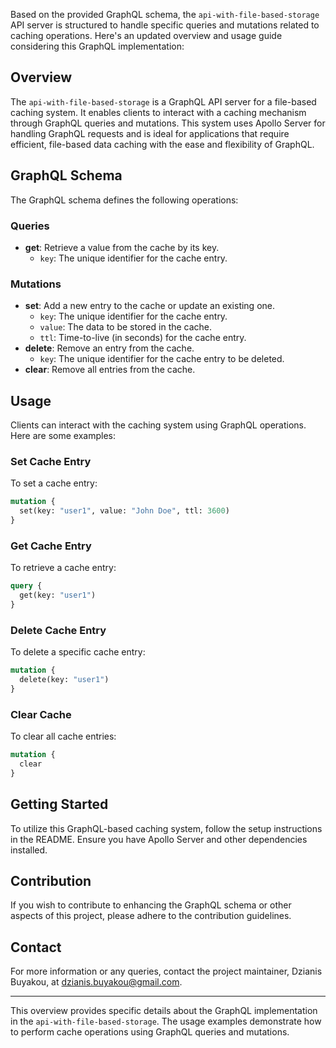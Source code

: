 Based on the provided GraphQL schema, the `api-with-file-based-storage` API server is structured to handle specific queries and mutations related to caching operations. Here's an updated overview and usage guide considering this GraphQL implementation:

## Overview
The `api-with-file-based-storage` is a GraphQL API server for a file-based caching system. It enables clients to interact with a caching mechanism through GraphQL queries and mutations. This system uses Apollo Server for handling GraphQL requests and is ideal for applications that require efficient, file-based data caching with the ease and flexibility of GraphQL.

## GraphQL Schema
The GraphQL schema defines the following operations:

### Queries
- **get**: Retrieve a value from the cache by its key.
   - `key`: The unique identifier for the cache entry.

### Mutations
- **set**: Add a new entry to the cache or update an existing one.
   - `key`: The unique identifier for the cache entry.
   - `value`: The data to be stored in the cache.
   - `ttl`: Time-to-live (in seconds) for the cache entry.
- **delete**: Remove an entry from the cache.
   - `key`: The unique identifier for the cache entry to be deleted.
- **clear**: Remove all entries from the cache.

## Usage
Clients can interact with the caching system using GraphQL operations. Here are some examples:

### Set Cache Entry
To set a cache entry:
```graphql
mutation {
  set(key: "user1", value: "John Doe", ttl: 3600)
}
```

### Get Cache Entry
To retrieve a cache entry:
```graphql
query {
  get(key: "user1")
}
```

### Delete Cache Entry
To delete a specific cache entry:
```graphql
mutation {
  delete(key: "user1")
}
```

### Clear Cache
To clear all cache entries:
```graphql
mutation {
  clear
}
```

## Getting Started
To utilize this GraphQL-based caching system, follow the setup instructions in the README. Ensure you have Apollo Server and other dependencies installed.

## Contribution
If you wish to contribute to enhancing the GraphQL schema or other aspects of this project, please adhere to the contribution guidelines.

## Contact
For more information or any queries, contact the project maintainer, Dzianis Buyakou, at dzianis.buyakou@gmail.com.

---

This overview provides specific details about the GraphQL implementation in the `api-with-file-based-storage`. The usage examples demonstrate how to perform cache operations using GraphQL queries and mutations.
